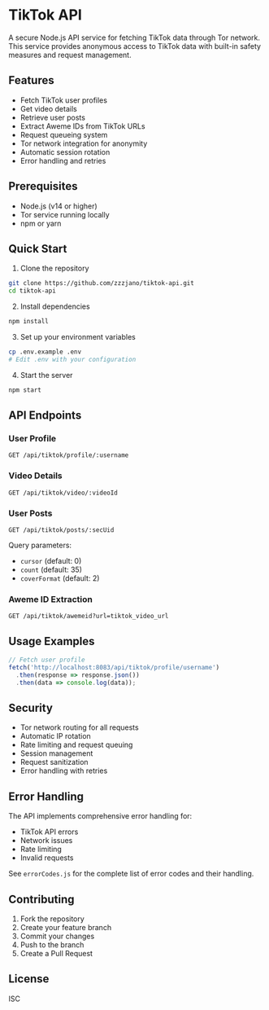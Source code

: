 # TikTok API

A secure Node.js API service for fetching TikTok data through Tor network. This service provides anonymous access to TikTok data with built-in safety measures and request management.

## Features

- Fetch TikTok user profiles
- Get video details
- Retrieve user posts
- Extract Aweme IDs from TikTok URLs
- Request queueing system
- Tor network integration for anonymity
- Automatic session rotation
- Error handling and retries

## Prerequisites

- Node.js (v14 or higher)
- Tor service running locally
- npm or yarn

## Quick Start

1. Clone the repository
```sh
git clone https://github.com/zzzjano/tiktok-api.git
cd tiktok-api
```

2. Install dependencies
```sh
npm install
```

3. Set up your environment variables
```sh
cp .env.example .env
# Edit .env with your configuration
```

4. Start the server
```sh
npm start
```

## API Endpoints

### User Profile
```http
GET /api/tiktok/profile/:username
```

### Video Details
```http
GET /api/tiktok/video/:videoId
```

### User Posts
```http
GET /api/tiktok/posts/:secUid
```
Query parameters:
- `cursor` (default: 0)
- `count` (default: 35)
- `coverFormat` (default: 2)

### Aweme ID Extraction
```http
GET /api/tiktok/awemeid?url=tiktok_video_url
```

## Usage Examples

```javascript
// Fetch user profile
fetch('http://localhost:8083/api/tiktok/profile/username')
  .then(response => response.json())
  .then(data => console.log(data));
```

## Security

- Tor network routing for all requests
- Automatic IP rotation
- Rate limiting and request queuing
- Session management
- Request sanitization
- Error handling with retries

## Error Handling

The API implements comprehensive error handling for:
- TikTok API errors
- Network issues
- Rate limiting
- Invalid requests

See `errorCodes.js` for the complete list of error codes and their handling.

## Contributing

1. Fork the repository
2. Create your feature branch
3. Commit your changes
4. Push to the branch
5. Create a Pull Request

## License

ISC